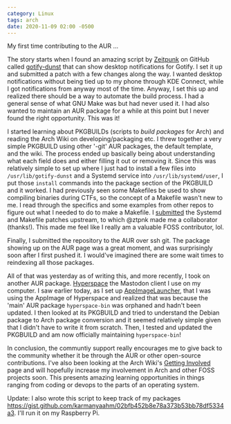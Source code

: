 ```yaml
---
category: Linux
tags: arch
date: 2020-11-09 02:00 -0500
---
```


My first time contributing to the AUR ...

The story starts when I found an amazing script by [Zeitpunk](https://github.com/ztpnk/) on GitHub called [gotify-dunst](https://github.com/ztpnk/) that can show desktop notifications for Gotify. I set it up and submitted a patch with a few changes along the way. I wanted desktop notifications without being tied up to my phone through KDE Connect, while I got notifications from anyway most of the time. Anyway, I set this up and realized there should be a way to automate the build process. I had a general sense of what GNU Make was but had never used it. I had also wanted to maintain an AUR package for a while at this point but I never found the right opportunity. This was it!

I started learning about PKGBUILDs (scripts to *build packages* for Arch) and reading the Arch Wiki on developing/packaging etc. I threw together a very simple PKGBUILD using other '-git' AUR packages, the default template, and the wiki. The process ended up basically being about understanding what each field does and either filling it out or removing it. Since this was relatively simple to set up where I just had to install a few files into `/usr/lib/gotify-dunst` and a Systemd service into `/usr/lib/systemd/user`, I put those `install` commands into the package section of the PKGBUILD and it worked. I had previously seen some Makefiles be used to show compiling binaries during CTFs, so the concept of a Makefile wasn't new to me. I read through the specifics and some examples from other repos to figure out what I needed to do to make a Makefile. I [submitted](https://github.com/ztpnk/gotify-dunst/pull/3) the Systemd and Makefile patches upstream, to which @ztpnk made me a collaborator (thanks!). This made me feel like I really am a valuable FOSS contributor, lol.

Finally, I submitted the repository to the AUR over ssh git. The package showing up on the AUR page was a great moment, and was surprisingly soon after I first pushed it. I would've imagined there are some wait times to reindexing all those packages.

All of that was yesterday as of writing this, and more recently, I took on another AUR package. [Hyperspace](https://github.com/hyperspacedev/hyperspace) the Mastodon client I use on my computer. I saw earlier today, as I set up [AppImageLauncher](https://github.com/TheAssassin/AppImageLauncher), that I was using the AppImage of Hyperspace and realized that was because the 'main' AUR package `hyperspace-bin` was orphaned and hadn't been updated. I then looked at its PKGBUILD and tried to understand the Debian package to Arch package conversion and it seemed relatively simple given that I didn't have to write it from scratch. Then, I tested and updated the PKGBUILD and am now officially maintaining `hyperspace-bin`!

In conclusion, the communtiy support really encourages me to give back to the community whether it be through the AUR or other open-source contributions. I've also been looking at the Arch Wiki's [Getting Involved](https://wiki.archlinux.org/index.php/getting_involved) page and will hopefully increase my involvement in Arch and other FOSS projects soon. This presents amazing learning opportunities in things ranging from coding or devops to the parts of an operating system.

Update: I also wrote this script to keep track of my packages <https://gist.github.com/karmanyaahm/02bfb452b8e78a373b53bb78df5334a3>. I'll run it on my Raspberry Pi.
